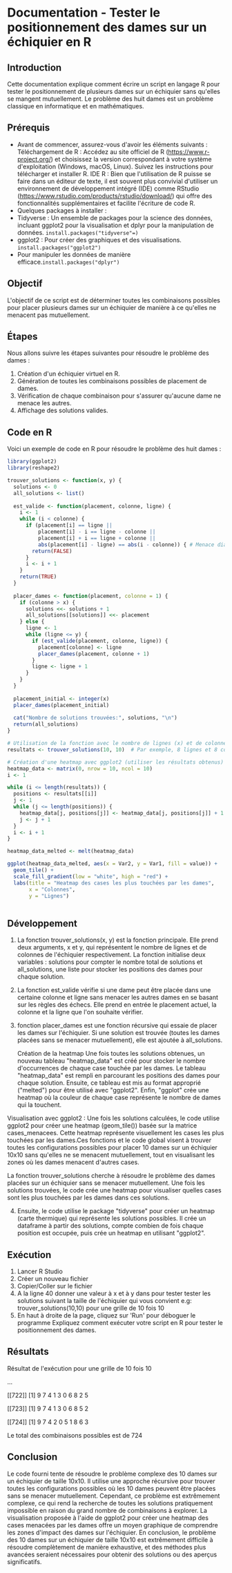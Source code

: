 
# Documentation - Tester le positionnement des dames sur un échiquier en R

## Introduction
Cette documentation explique comment écrire un script en langage R pour tester le positionnement de plusieurs dames sur un échiquier sans qu'elles se mangent mutuellement. Le problème des huit dames est un problème classique en informatique et en mathématiques.

## Prérequis
- Avant de commencer, assurez-vous d'avoir les éléments suivants :
Téléchargement de R : Accédez au site officiel de R (https://www.r-project.org/) et choisissez la version correspondant à votre système d'exploitation (Windows, macOS, Linux). Suivez les instructions pour télécharger et installer R.
IDE R : Bien que l'utilisation de R puisse se faire dans un éditeur de texte, il est souvent plus convivial d'utiliser un environnement de développement intégré (IDE) comme RStudio (https://www.rstudio.com/products/rstudio/download/) qui offre des fonctionnalités supplémentaires et facilite l'écriture de code R.
- Quelques packages à installer :
- Tidyverse : Un ensemble de packages pour la science des données, incluant ggplot2 pour la visualisation et dplyr pour la manipulation de données. ```install.packages("tidyverse"=)```
- ggplot2 : Pour créer des graphiques et des visualisations.
```install.packages("ggplot2")```
-   Pour manipuler les données de manière efficace.```install.packages("dplyr")```

## Objectif
L'objectif de ce script est de déterminer toutes les combinaisons possibles pour placer plusieurs dames sur un échiquier de manière à ce qu'elles ne menacent pas mutuellement.

## Étapes
Nous allons suivre les étapes suivantes pour résoudre le problème des dames :
1. Création d'un échiquier virtuel en R.
2. Génération de toutes les combinaisons possibles de placement de dames.
3. Vérification de chaque combinaison pour s'assurer qu'aucune dame ne menace les autres.
4. Affichage des solutions valides.

## Code en R
Voici un exemple de code en R pour résoudre le problème des huit dames :

```R
library(ggplot2)
library(reshape2)

trouver_solutions <- function(x, y) {
  solutions <- 0
  all_solutions <- list()
  
  est_valide <- function(placement, colonne, ligne) {
    i <- 1
    while (i < colonne) {
      if (placement[i] == ligne || 
          placement[i] - i == ligne - colonne || 
          placement[i] + i == ligne + colonne ||
          abs(placement[i] - ligne) == abs(i - colonne)) { # Menace diagonale
        return(FALSE)
      }
      i <- i + 1
    }
    return(TRUE)
  }
  
  placer_dames <- function(placement, colonne = 1) {
    if (colonne > x) {
      solutions <<- solutions + 1
      all_solutions[[solutions]] <<- placement
    } else {
      ligne <- 1
      while (ligne <= y) {
        if (est_valide(placement, colonne, ligne)) {
          placement[colonne] <- ligne
          placer_dames(placement, colonne + 1)
        }
        ligne <- ligne + 1
      }
    }
  }
  
  placement_initial <- integer(x)
  placer_dames(placement_initial)
  
  cat("Nombre de solutions trouvées:", solutions, "\n")
  return(all_solutions)
}

# Utilisation de la fonction avec le nombre de lignes (x) et de colonnes (y) de votre choix
resultats <- trouver_solutions(10, 10)  # Par exemple, 8 lignes et 8 colonnes

# Création d'une heatmap avec ggplot2 (utiliser les résultats obtenus)
heatmap_data <- matrix(0, nrow = 10, ncol = 10)
i <- 1

while (i <= length(resultats)) {
  positions <- resultats[[i]]
  j <- 1
  while (j <= length(positions)) {
    heatmap_data[j, positions[j]] <- heatmap_data[j, positions[j]] + 1
    j <- j + 1
  }
  i <- i + 1
}

heatmap_data_melted <- melt(heatmap_data)

ggplot(heatmap_data_melted, aes(x = Var2, y = Var1, fill = value)) +
  geom_tile() +
  scale_fill_gradient(low = "white", high = "red") +
  labs(title = "Heatmap des cases les plus touchées par les dames",
       x = "Colonnes",
       y = "Lignes")



```
## Développement
1. La fonction trouver_solutions(x, y)
 est la fonction principale. Elle prend deux arguments, x et y, qui représentent le nombre de lignes et de colonnes de l'échiquier respectivement.
La fonction initialise deux variables : solutions pour compter le nombre total de solutions et all_solutions, une liste pour stocker les positions des dames pour chaque solution.

2. La fonction est_valide 
vérifie si une dame peut être placée dans une certaine colonne et ligne sans menacer les autres dames en se basant sur les règles des échecs. Elle prend en entrée le placement actuel, la colonne et la ligne que l'on souhaite vérifier.

3. fonction placer_dames
est une fonction récursive qui essaie de placer les dames sur l'échiquier. Si une solution est trouvée (toutes les dames placées sans se menacer mutuellement), elle est ajoutée à all_solutions.

   Création de la heatmap
Une fois toutes les solutions obtenues, un nouveau tableau "heatmap_data" est créé pour stocker le nombre d'occurrences de chaque case touchée par les dames.
Le tableau "heatmap_data" est rempli en parcourant les positions des dames pour chaque solution.
Ensuite, ce tableau est mis au format approprié ("melted") pour être utilisé avec "ggplot2".
Enfin, "ggplot" crée une heatmap où la couleur de chaque case représente le nombre de dames qui la touchent.


Visualisation avec ggplot2 :
Une fois les solutions calculées, le code utilise ggplot2 pour créer une heatmap (geom_tile()) basée sur la matrice cases_menacees. Cette heatmap représente visuellement les cases les plus touchées par les dames.Ces fonctions et le code global visent à trouver toutes les configurations possibles pour placer 10 dames sur un échiquier 10x10 sans qu'elles ne se menacent mutuellement, tout en visualisant les zones où les dames menacent d'autres cases.

La fonction trouver_solutions cherche à résoudre le problème des dames placées sur un échiquier sans se menacer mutuellement. Une fois les solutions trouvées, le code crée une heatmap pour visualiser quelles cases sont les plus touchées par les dames dans ces solutions.

4. Ensuite, le code utilise le package "tidyverse" pour créer un heatmap (carte thermique) qui représente les solutions possibles. Il crée un dataframe à partir des solutions, compte combien de fois chaque position est occupée, puis crée un heatmap en utilisant "ggplot2".
## Exécution
1. Lancer R Studio
2. Créer un nouveau fichier 
3. Copier/Coller sur le fichier 
4. A la ligne 40 donner une valeur à x et à y dans pour tester tester les solutions suivant la taille de l'échiquier qui vous convient e.g: trouver_solutions(10,10) pour une grille de 10 fois 10 
5. En haut à droite de la page, cliquez sur 'Run' pour déboguer le programme
Expliquez comment exécuter votre script en R pour tester le positionnement des dames.

## Résultats
Résultat de l'exécution pour une grille de 10 fois 10



...

[[722]]
 [1] 9 7 4 1 3 0 6 8 2 5

[[723]]
 [1] 9 7 4 1 3 0 6 8 5 2

[[724]]
 [1] 9 7 4 2 0 5 1 8 6 3

 Le total des combinaisons possibles est de 724

## Conclusion
Le code fourni tente de résoudre le problème complexe des 10 dames sur un échiquier de taille 10x10. Il utilise une approche récursive pour trouver toutes les configurations possibles où les 10 dames peuvent être placées sans se menacer mutuellement. Cependant, ce problème est extrêmement complexe, ce qui rend la recherche de toutes les solutions pratiquement impossible en raison du grand nombre de combinaisons à explorer. La visualisation proposée à l'aide de ggplot2 pour créer une heatmap des cases menacées par les dames offre un moyen graphique de comprendre les zones d'impact des dames sur l'échiquier.
En conclusion, le problème des 10 dames sur un échiquier de taille 10x10 est extrêmement difficile à résoudre complètement de manière exhaustive, et des méthodes plus avancées seraient nécessaires pour obtenir des solutions ou des aperçus significatifs. 
